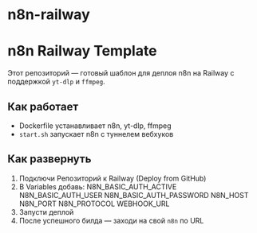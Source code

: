 # n8n-railway
# n8n Railway Template

Этот репозиторий — готовый шаблон для деплоя n8n на Railway с поддержкой `yt-dlp` и `ffmpeg`.

## Как работает

- Dockerfile устанавливает n8n, yt-dlp, ffmpeg
- `start.sh` запускает n8n с туннелем вебхуков

## Как развернуть

1. Подключи Репозиторий к Railway (Deploy from GitHub)
2. В Variables добавь:
N8N_BASIC_AUTH_ACTIVE
N8N_BASIC_AUTH_USER
N8N_BASIC_AUTH_PASSWORD
N8N_HOST
N8N_PORT
N8N_PROTOCOL
WEBHOOK_URL
3. Запусти деплой
4. После успешного билда — заходи на свой `n8n` по URL
